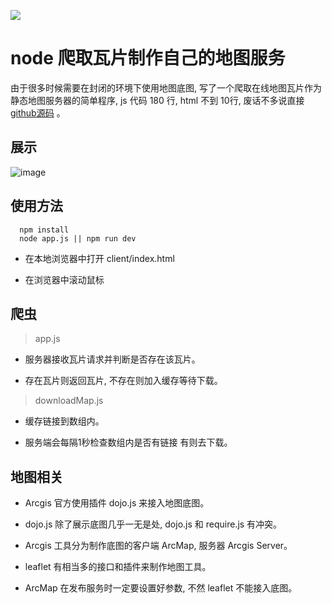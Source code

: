 
![](https://img.shields.io/badge/build-passing-green.svg)


node 爬取瓦片制作自己的地图服务
=============================

由于很多时候需要在封闭的环境下使用地图底图, 写了一个爬取在线地图瓦片作为静态地图服务器的简单程序, js 代码 180 行, html 不到 10行, 废话不多说直接 [github源码](https://github.com/buildlove/grap-map-tiles) 。

展示
----------------------

![image](https://github.com/buildlove/grap-map-tiles/blob/master/images/image.png)

使用方法
---------------------

```
  npm install
  node app.js || npm run dev
```

* 在本地浏览器中打开 client/index.html

* 在浏览器中滚动鼠标

爬虫
---------------

> app.js

* 服务器接收瓦片请求并判断是否存在该瓦片。

* 存在瓦片则返回瓦片, 不存在则加入缓存等待下载。

> downloadMap.js

* 缓存链接到数组内。

* 服务端会每隔1秒检查数组内是否有链接 有则去下载。

地图相关
-----------------

* Arcgis 官方使用插件 dojo.js 来接入地图底图。

* dojo.js 除了展示底图几乎一无是处, dojo.js 和 require.js 有冲突。

* Arcgis 工具分为制作底图的客户端 ArcMap, 服务器 Arcgis Server。

* leaflet 有相当多的接口和插件来制作地图工具。

* ArcMap 在发布服务时一定要设置好参数, 不然 leaflet 不能接入底图。


